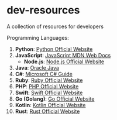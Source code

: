 # dev-resources
A collection of resources for developers

Programming Languages:

1. **Python**: [Python Official Website](https://www.python.org/)
2. **JavaScript**: [JavaScript MDN Web Docs](https://developer.mozilla.org/en-US/docs/Web/JavaScript)
    - **Node.js**: [Node.js Official Website](https://nodejs.org/)
3. **Java**: [Oracle Java](https://www.oracle.com/java/)
4. **C#**: [Microsoft C# Guide](https://docs.microsoft.com/en-us/dotnet/csharp/)
5. **Ruby**: [Ruby Official Website](https://www.ruby-lang.org/en/)
6. **PHP**: [PHP Official Website](https://www.php.net/)
7. **Swift**: [Swift Official Website](https://swift.org/)
8. **Go (Golang)**: [Go Official Website](https://golang.org/)
9. **Kotlin**: [Kotlin Official Website](https://kotlinlang.org/)
10. **Rust**: [Rust Official Website](https://www.rust-lang.org/)
